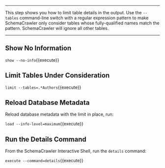 -----

This step shows you how to limit table details in the output. Use the `--tables` 
command-line switch with a regular expression pattern to make SchemaCrawler 
only consider tables whose fully-qualified names match the pattern. SchemaCrawler
will ignore all other tables.

-----

## Show No Information

`show --no-info`{{execute}}

## Limit Tables Under Consideration

`limit --tables=.*Authors`{{execute}}

## Reload Database Metadata

Reload database metadata with the limit in place, run:

`load --info-level=maximum`{{execute}}

## Run the Details Command

From the SchemaCrawler Interactive Shell, run the `details` command:

`execute --command=details`{{execute}}
